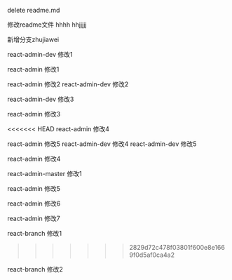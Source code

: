 delete readme.md

修改readme文件
hhhh
hhjjjjj

新增分支zhujiawei



react-admin-dev 修改1

react-admin 修改1

react-admin 修改2
react-admin-dev 修改2


react-admin-dev 修改3

react-admin 修改3

<<<<<<< HEAD
react-admin 修改4

react-admin 修改5
react-admin-dev 修改4
react-admin-dev 修改5


react-admin 修改4

react-admin-master 修改1


react-admin 修改5

react-admin 修改6


react-admin 修改7


react-branch 修改1
>>>>>>> 2829d72c478f03801f600e8e1669f0d5af0ca4a2

react-branch 修改2